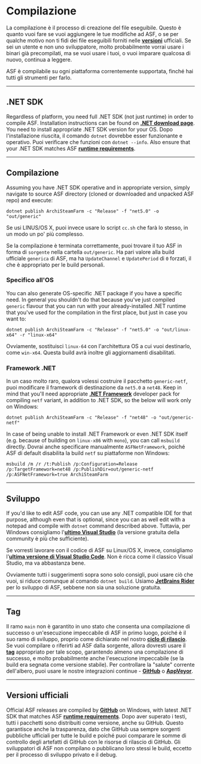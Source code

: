 # Compilazione

La compilazione è il processo di creazione del file eseguibile. Questo è quanto vuoi fare se vuoi aggiungere le tue modifiche ad ASF, o se per qualche motivo non ti fidi dei file eseguibili forniti nelle **[versioni](https://github.com/JustArchiNET/ArchiSteamFarm/releases)** ufficiali. Se sei un utente e non uno sviluppatore, molto probabilmente vorrai usare i binari già precompilati, ma se vuoi usare i tuoi, o vuoi imparare qualcosa di nuovo, continua a leggere.

ASF è compilabile su ogni piattaforma correntemente supportata, finché hai tutti gli strumenti per farlo.

---

## .NET SDK

Regardless of platform, you need full .NET SDK (not just runtime) in order to compile ASF. Installation instructions can be found on **[.NET download page](https://dotnet.microsoft.com/download)**. You need to install appropriate .NET SDK version for your OS. Dopo l'installazione riuscita, il comando `dotnet` dovrebbe esser funzionante e operativo. Puoi verificare che funzioni con `dotnet --info`. Also ensure that your .NET SDK matches ASF **[runtime requirements](https://github.com/JustArchiNET/ArchiSteamFarm/wiki/Compatibility#runtime-requirements)**.

---

## Compilazione

Assuming you have .NET SDK operative and in appropriate version, simply navigate to source ASF directory (cloned or downloaded and unpacked ASF repo) and execute:

```shell
dotnet publish ArchiSteamFarm -c "Release" -f "net5.0" -o "out/generic"
```

Se usi LINUS/OS X, puoi invece usare lo script `cc.sh` che farà lo stesso, in un modo un po' più complesso.

Se la compilazione è terminata correttamente, puoi trovare il tuo ASF in forma di `sorgente` nella cartella `out/generic`. Ha pari valore alla build ufficiale `generica` di ASF, ma ha `UpdateChannel` e `UpdatePeriod` di `0` forzati, il che è appropriato per le build personali.

### Specifico all'OS

You can also generate OS-specific .NET package if you have a specific need. In general you shouldn't do that because you've just compiled `generic` flavour that you can run with your already-installed .NET runtime that you've used for the compilation in the first place, but just in case you want to:

```shell
dotnet publish ArchiSteamFarm -c "Release" -f "net5.0" -o "out/linux-x64" -r "linux-x64"
```

Ovviamente, sostituisci `linux-64` con l'architettura OS a cui vuoi destinarlo, come `win-x64`. Questa build avrà inoltre gli aggiornamenti disabilitati.

### Framework .NET

In un caso molto raro, qualora volessi costruire il pacchetto `generic-netf`, puoi modificare il framework di destinazione da `net5.0` a `net48`. Keep in mind that you'll need appropriate **[.NET Framework](https://dotnet.microsoft.com/download/visual-studio-sdks)** developer pack for compiling `netf` variant, in addition to .NET SDK, so the below will work only on Windows:

```shell
dotnet publish ArchiSteamFarm -c "Release" -f "net48" -o "out/generic-netf"
```

In case of being unable to install .NET Framework or even .NET SDK itself (e.g. because of building on `linux-x86` with `mono`), you can call `msbuild` directly. Dovrai anche specificare manualmente `ASFNetFramework`, poiché ASF di default disabilita la build `netf` su piattaforme non Windows:

```shell
msbuild /m /r /t:Publish /p:Configuration=Release /p:TargetFramework=net48 /p:PublishDir=out/generic-netf /p:ASFNetFramework=true ArchiSteamFarm
```

---

## Sviluppo

If you'd like to edit ASF code, you can use any .NET compatible IDE for that purpose, although even that is optional, since you can as well edit with a notepad and compile with `dotnet` command described above. Tuttavia, per Windows consigliamo l'**[ultimo Visual Studio](https://visualstudio.microsoft.com/downloads)** (la versione gratuita della community è più che sufficiente).

Se vorresti lavorare con il codice di ASF su Linux/OS X, invece, consigliamo l'**[ultima versione di Visual Studio Code](https://code.visualstudio.com/download)**. Non è ricca come il classico Visual Studio, ma va abbastanza bene.

Ovviamente tutti i suggerimenti sopra sono solo consigli, puoi usare ciò che vuoi, si riduce comunque al comando `dotnet build`. Usiamo **[JetBrains Rider](https://www.jetbrains.com/rider)** per lo sviluppo di ASF, sebbene non sia una soluzione gratuita.

---

## Tag

Il ramo `main` non è garantito in uno stato che consenta una compilazione di successo o un'esecuzione impeccabile di ASF in primo luogo, poiché è il suo ramo di sviluppo, proprio come dichiarato nel nostro **[ciclo di rilascio](https://github.com/JustArchiNET/ArchiSteamFarm/wiki/Release-cycle)**. Se vuoi compilare o riferirti ad ASF dalla sorgente, allora dovresti usare il **[tag](https://github.com/JustArchiNET/ArchiSteamFarm/tags)** appropriato per tale scopo, garantendo almeno una compilazione di successo, e molto probabilmente anche l'esecuzione impeccabile (se la build era segnata come versione stabile). Per controllare la "salute" corrente dell'albero, puoi usare le nostre integrazioni continue - **[GitHub](https://github.com/JustArchiNET/ArchiSteamFarm/actions)** o **[AppVeyor](https://ci.appveyor.com/project/JustArchi/ArchiSteamFarm)**.

---

## Versioni ufficiali

Official ASF releases are compiled by **[GitHub](https://github.com/JustArchiNET/ArchiSteamFarm/actions)** on Windows, with latest .NET SDK that matches ASF **[runtime requirements](https://github.com/JustArchiNET/ArchiSteamFarm/wiki/Compatibility#runtime-requirements)**. Dopo aver superato i testi, tutti i pacchetti sono distribuiti come versione, anche su GitHub. Questo garantisce anche la trasparenza, dato che GitHub usa sempre sorgenti pubbliche ufficiali per tutte le build e poiché puoi comparare le somme di controllo degli artefatti di GitHub con le risorse di rilascio di GitHub. Gli sviluppatori di ASF non compilano o pubblicano loro stessi le build, eccetto per il processo di sviluppo privato e il debug.